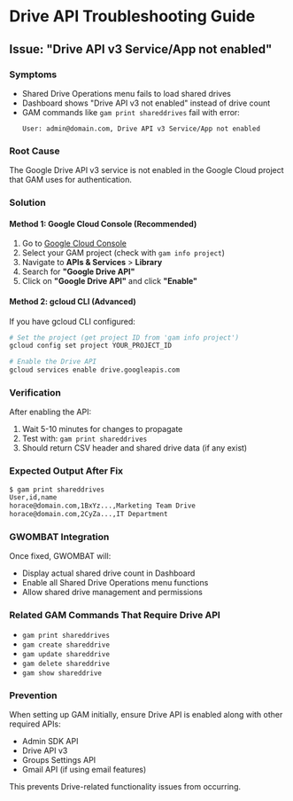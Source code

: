 # Drive API Troubleshooting Guide

## Issue: "Drive API v3 Service/App not enabled"

### Symptoms
- Shared Drive Operations menu fails to load shared drives
- Dashboard shows "Drive API v3 not enabled" instead of drive count
- GAM commands like `gam print shareddrives` fail with error:
  ```
  User: admin@domain.com, Drive API v3 Service/App not enabled
  ```

### Root Cause
The Google Drive API v3 service is not enabled in the Google Cloud project that GAM uses for authentication.

### Solution

#### Method 1: Google Cloud Console (Recommended)
1. Go to [Google Cloud Console](https://console.cloud.google.com/)
2. Select your GAM project (check with `gam info project`)
3. Navigate to **APIs & Services** > **Library**
4. Search for **"Google Drive API"**
5. Click on **"Google Drive API"** and click **"Enable"**

#### Method 2: gcloud CLI (Advanced)
If you have gcloud CLI configured:
```bash
# Set the project (get project ID from 'gam info project')
gcloud config set project YOUR_PROJECT_ID

# Enable the Drive API
gcloud services enable drive.googleapis.com
```

### Verification
After enabling the API:
1. Wait 5-10 minutes for changes to propagate
2. Test with: `gam print shareddrives`
3. Should return CSV header and shared drive data (if any exist)

### Expected Output After Fix
```bash
$ gam print shareddrives
User,id,name
horace@domain.com,1BxYz...,Marketing Team Drive
horace@domain.com,2CyZa...,IT Department
```

### GWOMBAT Integration
Once fixed, GWOMBAT will:
- Display actual shared drive count in Dashboard
- Enable all Shared Drive Operations menu functions
- Allow shared drive management and permissions

### Related GAM Commands That Require Drive API
- `gam print shareddrives`
- `gam create shareddrive`
- `gam update shareddrive`
- `gam delete shareddrive`
- `gam show shareddrive`

### Prevention
When setting up GAM initially, ensure Drive API is enabled along with other required APIs:
- Admin SDK API
- Drive API v3
- Groups Settings API
- Gmail API (if using email features)

This prevents Drive-related functionality issues from occurring.